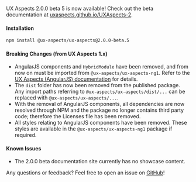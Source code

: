 UX Aspects 2.0.0 beta 5 is now available! Check out the beta documentation at [uxaspects.github.io/UXAspects-2](https://uxaspects.github.io/UXAspects-2).

#### Installation
````bash
npm install @ux-aspects/ux-aspects@2.0.0-beta.5
````

#### Breaking Changes (from UX Aspects 1.x)
* AngularJS components and `HybridModule` have been removed, and from now on must be imported from `@ux-aspects/ux-aspects-ng1`. Refer to the [UX Aspects (AngularJS) documentation](https://uxaspects.github.io/UXAspects-ng1/#/changelog) for details.
* The `dist` folder has now been removed from the published package. Any import paths referring to `@ux-aspects/ux-aspects/dist/...` can be replaced with `@ux-aspects/ux-aspects/...`.
* With the removal of AngularJS components, all dependencies are now resolved through NPM and the package no longer contains third party code; therefore the Licenses file has been removed.
* All styles relating to AngularJS components have been removed. These styles are available in the `@ux-aspects/ux-aspects-ng1` package if required.

#### Known Issues
* The 2.0.0 beta documentation site currently has no showcase content.

Any questions or feedback? Feel free to open an issue on [GitHub](https://github.com/UXAspects/UXAspects-2/issues)!
